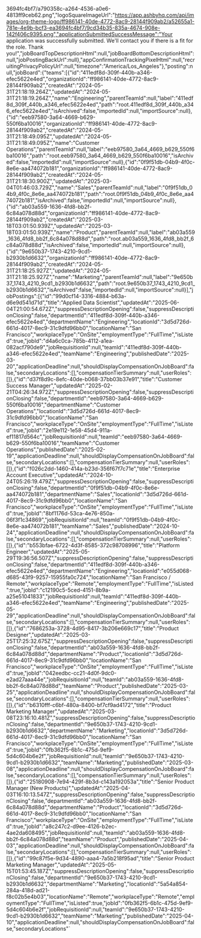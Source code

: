 3694fc4bf7/a790358c-a264-4536-a0e6-4813ff9ceb62.png","logoSquareImageUrl":"https://app.ashbyhq.com/api/images/org-theme-logo/ff986141-40de-4772-8ac9-28144f909ab2/a52655a1-781e-4e9b-bcf3-ea3694fc4bf7/9cd34b35-835a-4674-908e-142f406c9395.png","applicationSubmittedSuccessMessage":"Your application was successfully submitted. We'll contact you if there is a fit for the role. Thank you!","jobBoardTopDescriptionHtml":null,"jobBoardBottomDescriptionHtml":null,"jobPostingBackUrl":null},"appConfirmationTrackingPixelHtml":null,"recruitingPrivacyPolicyUrl":null,"timezone":"America/Los_Angeles"},"posting":null,"jobBoard":{"teams":[{"id":"411edf8d-309f-440b-a346-efec5622e4ed","organizationId":"ff986141-40de-4772-8ac9-28144f909ab2","createdAt":"2024-05-31T21:18:19.264Z","updatedAt":"2024-05-31T21:18:19.264Z","name":"Engineering","parentTeamId":null,"label":"411edf8d_309f_440b_a346_efec5622e4ed","path":"root.411edf8d_309f_440b_a346_efec5622e4ed","isArchived":false,"importedId":null,"importSource":null},{"id":"eeb97580-3a64-4669-b629-550f6ba10016","organizationId":"ff986141-40de-4772-8ac9-28144f909ab2","createdAt":"2024-05-31T21:18:49.095Z","updatedAt":"2024-05-31T21:18:49.095Z","name":"Customer Operations","parentTeamId":null,"label":"eeb97580_3a64_4669_b629_550f6ba10016","path":"root.eeb97580_3a64_4669_b629_550f6ba10016","isArchived":false,"importedId":null,"importSource":null},{"id":"0f9f51db-04b9-4f0c-8e6e-aa474072b181","organizationId":"ff986141-40de-4772-8ac9-28144f909ab2","createdAt":"2024-05-31T21:18:30.900Z","updatedAt":"2025-03-04T01:46:03.729Z","name":"Sales","parentTeamId":null,"label":"0f9f51db_04b9_4f0c_8e6e_aa474072b181","path":"root.0f9f51db_04b9_4f0c_8e6e_aa474072b181","isArchived":false,"importedId":null,"importSource":null},{"id":"ab03a559-1636-4fd8-bb2f-6c84a078d88d","organizationId":"ff986141-40de-4772-8ac9-28144f909ab2","createdAt":"2025-03-18T03:01:50.939Z","updatedAt":"2025-03-18T03:01:50.939Z","name":"Product","parentTeamId":null,"label":"ab03a559_1636_4fd8_bb2f_6c84a078d88d","path":"root.ab03a559_1636_4fd8_bb2f_6c84a078d88d","isArchived":false,"importedId":null,"importSource":null},{"id":"9e650b37-1743-4210-9cd1-b2930b1d6632","organizationId":"ff986141-40de-4772-8ac9-28144f909ab2","createdAt":"2024-05-31T21:18:25.927Z","updatedAt":"2024-05-31T21:18:25.927Z","name":"Marketing","parentTeamId":null,"label":"9e650b37_1743_4210_9cd1_b2930b1d6632","path":"root.9e650b37_1743_4210_9cd1_b2930b1d6632","isArchived":false,"importedId":null,"importSource":null}],"jobPostings":[{"id":"99d0cf14-3316-4884-b63a-d6e9d541d71d","title":"Applied Data Scientist","updatedAt":"2025-06-04T21:00:54.672Z","suppressDescriptionOpening":false,"suppressDescriptionClosing":false,"departmentId":"411edf8d-309f-440b-a346-efec5622e4ed","departmentName":"Engineering","locationId":"3d5d726d-661d-4017-8ec9-31c9dfd96bb0","locationName":"San Francisco","workplaceType":"OnSite","employmentType":"FullTime","isListed":true,"jobId":"d4a6c0ca-785b-4112-a1ea-082acf790de9","jobRequisitionId":null,"teamId":"411edf8d-309f-440b-a346-efec5622e4ed","teamName":"Engineering","publishedDate":"2025-03-20","applicationDeadline":null,"shouldDisplayCompensationOnJobBoard":false,"secondaryLocations":[],"compensationTierSummary":null,"userRoles":[]},{"id":"d37f8d9c-8efc-40de-b068-37bb03b37e91","title":"Customer Success Manager","updatedAt":"2025-02-21T04:26:34.972Z","suppressDescriptionOpening":false,"suppressDescriptionClosing":false,"departmentId":"eeb97580-3a64-4669-b629-550f6ba10016","departmentName":"Customer Operations","locationId":"3d5d726d-661d-4017-8ec9-31c9dfd96bb0","locationName":"San Francisco","workplaceType":"OnSite","employmentType":"FullTime","isListed":true,"jobId":"2e19e112-1e58-45d4-911a-ef11817d564c","jobRequisitionId":null,"teamId":"eeb97580-3a64-4669-b629-550f6ba10016","teamName":"Customer Operations","publishedDate":"2025-02-19","applicationDeadline":null,"shouldDisplayCompensationOnJobBoard":false,"secondaryLocations":[],"compensationTierSummary":null,"userRoles":[]},{"id":"f026c2dd-1460-414a-b23d-356f67f7c71e","title":"Enterprise Account Executive","updatedAt":"2024-10-24T05:26:19.479Z","suppressDescriptionOpening":false,"suppressDescriptionClosing":false,"departmentId":"0f9f51db-04b9-4f0c-8e6e-aa474072b181","departmentName":"Sales","locationId":"3d5d726d-661d-4017-8ec9-31c9dfd96bb0","locationName":"San Francisco","workplaceType":"OnSite","employmentType":"FullTime","isListed":true,"jobId":"8bf1176d-53ca-4e76-850a-06f3f1c34869","jobRequisitionId":null,"teamId":"0f9f51db-04b9-4f0c-8e6e-aa474072b181","teamName":"Sales","publishedDate":"2024-10-24","applicationDeadline":null,"shouldDisplayCompensationOnJobBoard":false,"secondaryLocations":[],"compensationTierSummary":null,"userRoles":[]},{"id":"b553bfae-6722-4d3f-8585-372c98708996","title":"Platform Engineer","updatedAt":"2025-05-29T19:36:56.507Z","suppressDescriptionOpening":false,"suppressDescriptionClosing":false,"departmentId":"411edf8d-309f-440b-a346-efec5622e4ed","departmentName":"Engineering","locationId":"e055d068-d685-43f9-9257-15955fa0c724","locationName":"San Francisco / Remote","workplaceType":"Remote","employmentType":"FullTime","isListed":true,"jobId":"c12190c5-5ced-4151-8b9a-a25e51041833","jobRequisitionId":null,"teamId":"411edf8d-309f-440b-a346-efec5622e4ed","teamName":"Engineering","publishedDate":"2025-05-29","applicationDeadline":null,"shouldDisplayCompensationOnJobBoard":false,"secondaryLocations":[],"compensationTierSummary":null,"userRoles":[]},{"id":"7686253a-3728-4d95-8417-3b206e669c17","title":"Product Designer","updatedAt":"2025-03-25T17:25:32.675Z","suppressDescriptionOpening":false,"suppressDescriptionClosing":false,"departmentId":"ab03a559-1636-4fd8-bb2f-6c84a078d88d","departmentName":"Product","locationId":"3d5d726d-661d-4017-8ec9-31c9dfd96bb0","locationName":"San Francisco","workplaceType":"OnSite","employmentType":"FullTime","isListed":true,"jobId":"042eedbc-cc21-4d0f-9dc0-e2ad27aaa44e","jobRequisitionId":null,"teamId":"ab03a559-1636-4fd8-bb2f-6c84a078d88d","teamName":"Product","publishedDate":"2025-03-25","applicationDeadline":null,"shouldDisplayCompensationOnJobBoard":false,"secondaryLocations":[],"compensationTierSummary":null,"userRoles":[]},{"id":"b6310fff-c6bf-480a-8400-bf7cf9ad4172","title":"Product Marketing Manager","updatedAt":"2025-03-08T23:16:10.481Z","suppressDescriptionOpening":false,"suppressDescriptionClosing":false,"departmentId":"9e650b37-1743-4210-9cd1-b2930b1d6632","departmentName":"Marketing","locationId":"3d5d726d-661d-4017-8ec9-31c9dfd96bb0","locationName":"San Francisco","workplaceType":"OnSite","employmentType":"FullTime","isListed":true,"jobId":"0fb362f5-6b1c-475d-9ef9-5d4c604b6e2f","jobRequisitionId":null,"teamId":"9e650b37-1743-4210-9cd1-b2930b1d6632","teamName":"Marketing","publishedDate":"2025-03-08","applicationDeadline":null,"shouldDisplayCompensationOnJobBoard":false,"secondaryLocations":[],"compensationTierSummary":null,"userRoles":[]},{"id":"25180908-7e94-429f-8b3d-c143a192053a","title":"Senior Product Manager (New Products)","updatedAt":"2025-04-03T16:10:13.547Z","suppressDescriptionOpening":false,"suppressDescriptionClosing":false,"departmentId":"ab03a559-1636-4fd8-bb2f-6c84a078d88d","departmentName":"Product","locationId":"3d5d726d-661d-4017-8ec9-31c9dfd96bb0","locationName":"San Francisco","workplaceType":"OnSite","employmentType":"FullTime","isListed":true,"jobId":"a8c247c2-d9ee-4126-b2ec-4ae2da608495","jobRequisitionId":null,"teamId":"ab03a559-1636-4fd8-bb2f-6c84a078d88d","teamName":"Product","publishedDate":"2025-04-03","applicationDeadline":null,"shouldDisplayCompensationOnJobBoard":false,"secondaryLocations":[],"compensationTierSummary":null,"userRoles":[]},{"id":"99c87f5e-9d34-4890-aaa4-7a5b218f95ad","title":"Senior Product Marketing Manager","updatedAt":"2025-05-15T01:53:45.187Z","suppressDescriptionOpening":false,"suppressDescriptionClosing":false,"departmentId":"9e650b37-1743-4210-9cd1-b2930b1d6632","departmentName":"Marketing","locationId":"5a54a854-284a-418d-ad21-f8c02b5e4b03","locationName":"Remote","workplaceType":"Remote","employmentType":"FullTime","isListed":true,"jobId":"0fb362f5-6b1c-475d-9ef9-5d4c604b6e2f","jobRequisitionId":null,"teamId":"9e650b37-1743-4210-9cd1-b2930b1d6632","teamName":"Marketing","publishedDate":"2025-04-10","applicationDeadline":null,"shouldDisplayCompensationOnJobBoard":false,"secondaryLocations"`

